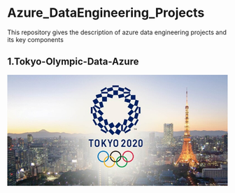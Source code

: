 # Azure_DataEngineering_Projects
This repository gives the description of azure data engineering projects and its key components

## 1.Tokyo-Olympic-Data-Azure
![logo](https://github.com/Shoaib9288/Azure_DataEngineering_Projects/blob/main/tokyo-olympic-azure-data-engineering-project/Tokyo%20Olympics.jpg)
